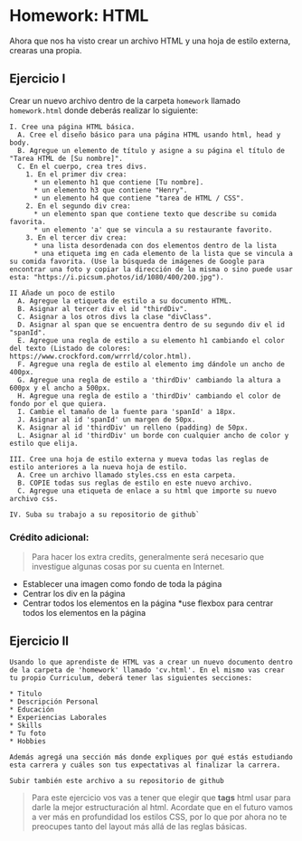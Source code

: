 # Homework: HTML

Ahora que nos ha visto crear un archivo HTML y una hoja de estilo externa, crearas una propia.

## Ejercicio I

Crear un nuevo archivo dentro de la carpeta `homework` llamado `homework.html` donde deberás realizar lo siguiente:
```
I. Cree una página HTML básica.
  A. Cree el diseño básico para una página HTML usando html, head y body.
  B. Agregue un elemento de título y asigne a su página el título de "Tarea HTML de [Su nombre]".
  C. En el cuerpo, crea tres divs.
    1. En el primer div crea:
      * un elemento h1 que contiene [Tu nombre].
      * un elemento h3 que contiene "Henry".
      * un elemento h4 que contiene "tarea de HTML / CSS".
    2. En el segundo div crea:
      * un elemento span que contiene texto que describe su comida favorita.
      * un elemento 'a' que se vincula a su restaurante favorito.
    3. En el tercer div crea:
      * una lista desordenada con dos elementos dentro de la lista
      * una etiqueta img en cada elemento de la lista que se vincula a su comida favorita. (Use la búsqueda de imágenes de Google para encontrar una foto y copiar la dirección de la misma o sino puede usar esta: "https://i.picsum.photos/id/1080/400/200.jpg").
```

```
II Añade un poco de estilo
  A. Agregue la etiqueta de estilo a su documento HTML.
  B. Asignar al tercer div el id "thirdDiv".
  C. Asignar a los otros divs la clase "divClass".
  D. Asignar al span que se encuentra dentro de su segundo div el id "spanId".
  E. Agregue una regla de estilo a su elemento h1 cambiando el color del texto (Listado de colores: https://www.crockford.com/wrrrld/color.html).
  F. Agregue una regla de estilo al elemento img dándole un ancho de 400px.
  G. Agregue una regla de estilo a 'thirdDiv' cambiando la altura a 600px y el ancho a 500px.
  H. Agregue una regla de estilo a 'thirdDiv' cambiando el color de fondo por el que quiera.
  I. Cambie el tamaño de la fuente para 'spanId' a 18px.
  J. Asignar al id 'spanId' un margen de 50px.
  K. Asignar al id 'thirdDiv' un relleno (padding) de 50px.
  L. Asignar al id 'thirdDiv' un borde con cualquier ancho de color y estilo que elija.
```

```
III. Cree una hoja de estilo externa y mueva todas las reglas de estilo anteriores a la nueva hoja de estilo.
  A. Cree un archivo llamado styles.css en esta carpeta.
  B. COPIE todas sus reglas de estilo en este nuevo archivo.
  C. Agregue una etiqueta de enlace a su html que importe su nuevo archivo css.
```

```
IV. Suba su trabajo a su repositorio de github`
```

### Crédito adicional:
>   Para hacer los extra credits, generalmente será necesario que investigue algunas cosas por su cuenta en Internet.

  * Establecer una imagen como fondo de toda la página
  * Centrar los div en la página
  * Centrar todos los elementos en la página
  *use flexbox para centrar todos los elementos en la página

## Ejercicio II

```
Usando lo que aprendiste de HTML vas a crear un nuevo documento dentro de la carpeta de 'homework' llamado 'cv.html'. En el mismo vas crear tu propio Curriculum, deberá tener las siguientes secciones:

* Titulo
* Descripción Personal
* Educación
* Experiencias Laborales
* Skills
* Tu foto
* Hobbies

Además agregá una sección más donde expliques por qué estás estudiando esta carrera y cuáles son tus expectativas al finalizar la carrera.

Subir también este archivo a su repositorio de github

```

> Para este ejercicio vos vas a tener que elegir que **tags** html usar para darle la mejor estructuración al html. Acordate que en el futuro vamos a ver más en profundidad los estilos CSS, por lo que por ahora no te preocupes tanto del layout más allá de las reglas básicas.
